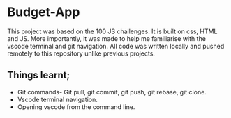 # Budget-App
This project was based on the 100 JS challenges. It is built on css, HTML and JS. More importantly, it was made to help me familiarise with the vscode terminal and git navigation. All code was written locally and pushed remotely to this repository unlike previous projects.
## Things learnt;
   * Git commands- Git pull, git commit, git push, git rebase, git clone.
   * Vscode terminal navigation.
   * Opening vscode from the command line.
